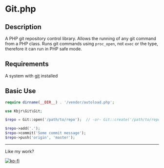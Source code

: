 # Git.php

## Description

A PHP git repository control library. Allows the running of any git command from a PHP class. Runs git commands using `proc_open`, not `exec` or the type, therefore it can run in PHP safe mode.

## Requirements

A system with [git](http://git-scm.com/) installed

## Basic Use

```php
require dirname(__DIR__) . '/vendor/autoload.php';

use Kbjr\Git\Git;

$repo = Git::open('/path/to/repo');  // -or- Git::create('/path/to/repo')

$repo->add('.');
$repo->commit('Some commit message');
$repo->push('origin', 'master');
```

---

Like my work?

[![ko-fi](https://www.ko-fi.com/img/donate_sm.png)](https://ko-fi.com/U7U8MIC8)

